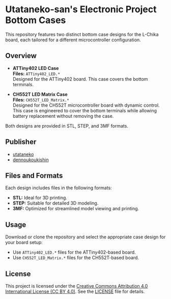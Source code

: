 # Utataneko-san's Electronic Project Bottom Cases

This repository features two distinct bottom case designs for the L-Chika board, each tailored for a different microcontroller configuration.

## Overview
- **ATTiny402 LED Case**  
  **Files:** `ATTiny402_LED.*`  
  Designed for the ATTiny402 board. This case covers the bottom terminals.

- **CH552T LED Matrix Case**  
  **Files:** `CH552T_LED_Matrix.*`  
  Designed for the CH552T microcontroller board with dynamic control. This case is engineered to cover the bottom terminals while allowing battery replacement without removing the case.

Both designs are provided in STL, STEP, and 3MF formats.

## Publisher
- [utataneko](https://x.com/rFINVdiE73BiQrm)
- [dennoukoukishin](https://dennoukoukishin.booth.pm/)

## Files and Formats
Each design includes files in the following formats:
- **STL:** Ideal for 3D printing.
- **STEP:** Suitable for detailed 3D modeling.
- **3MF:** Optimized for streamlined model viewing and printing.

## Usage
Download or clone the repository and select the appropriate case design for your board setup:
- Use `ATTiny402_LED.*` files for the ATTiny402-based board.
- Use `CH552T_LED_Matrix.*` files for the CH552T-based board.

## License
This project is licensed under the [Creative Commons Attribution 4.0 International License (CC BY 4.0)](https://creativecommons.org/licenses/by/4.0/). See the [LICENSE](LICENSE) file for details.

